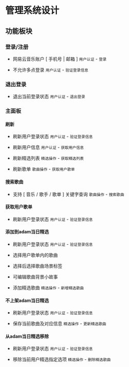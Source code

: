 # 管理系统设计

## 功能板块

### 登录/注册

* 网易云音乐账户 [ 手机号 | 邮箱 ] `用户认证` - `登录`

* 不允许多点登录 `用户认证` - `验证登录信息`

### 退出登录

* 退出当前登录状态 `用户认证` - `退出登录`

### 主面板

#### 刷新

* 刷新用户登录状态 `用户认证` - `验证登录信息`

* 刷新用户信息  `用户认证` - `获取用户信息`

* 刷新精选列表 `精选操作` - `获取精选列表`

* 刷新歌单 `歌曲操作` - `获取用户歌单`

#### 搜索歌曲

* 支持 [ 音乐 / 歌手 / 歌单 ] 关键字查询 `歌曲操作` - `搜索歌曲`

#### 获取用户歌单

* 刷新用户登录状态 `用户认证` - `验证登录信息`

#### 添加到adam当日精选

* 刷新用户登录状态 `用户认证` - `验证登录信息`

* 选择用户歌单内的歌曲

* 选择后选择歌曲场景标签

* 可编辑歌曲背景小故事

* 添加精选歌曲 `精选操作` - `新增精选歌曲`

#### 不上架adam当日精选

* 刷新用户登录状态 `用户认证` - `验证登录信息`

* 保存当前歌曲及对应信息 `精选操作` - `更新精选歌曲`

#### 从adam当日精选移除

* 刷新用户登录状态 `用户认证` - `验证登录信息`

* 移除当前用户精选指定选项 `精选操作` - `删除精选歌曲`